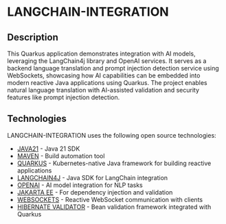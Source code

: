 # LANGCHAIN-INTEGRATION

## Description

This Quarkus application demonstrates integration with AI models, leveraging the LangChain4j library and OpenAI services.
It serves as a backend language translation and prompt injection detection service using WebSockets, showcasing how AI capabilities can be embedded into modern reactive Java applications using Quarkus.
The project enables natural language translation with AI-assisted validation and security features like prompt injection detection.

## Technologies

LANGCHAIN-INTEGRATION uses the following open source technologies:

* [JAVA21] - Java 21 SDK
* [MAVEN] - Build automation tool
* [QUARKUS] - Kubernetes-native Java framework for building reactive applications
* [LANGCHAIN4J] - Java SDK for LangChain integration
* [OPENAI] - AI model integration for NLP tasks
* [JAKARTA EE] - For dependency injection and validation
* [WEBSOCKETS] - Reactive WebSocket communication with clients
* [HIBERNATE VALIDATOR] - Bean validation framework integrated with Quarkus

[LANGCHAIN4J]: https://github.com/langchain4j/langchain4j
[QUARKUS]: https://quarkus.io/
[OPENAI]: https://openai.com/
[JAKARTA EE]: https://jakarta.ee/
[WEBSOCKETS]: https://quarkus.io/guides/websockets
[HIBERNATE VALIDATOR]: https://hibernate.org/validator/
[JAVA21]: https://www.oracle.com/java/technologies/downloads/#java21
[MAVEN]: https://maven.apache.org/